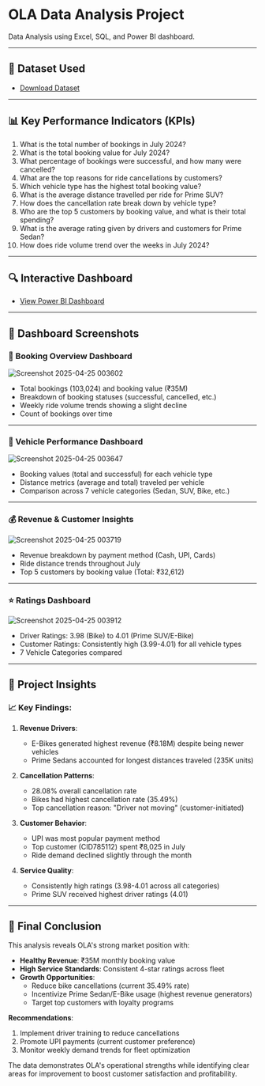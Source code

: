 # OLA Data Analysis Project

Data Analysis using Excel, SQL, and Power BI dashboard.

---

## 📂 Dataset Used
- <a href = "https://github.com/masabjatoi/OLA-Data-Analysis-Project/blob/main/Bookings-100000-Rows.xlsx">Download Dataset</a>

---

## 📊 Key Performance Indicators (KPIs)
1. What is the total number of bookings in July 2024?
2. What is the total booking value for July 2024?
3. What percentage of bookings were successful, and how many were cancelled?
4. What are the top reasons for ride cancellations by customers?
5. Which vehicle type has the highest total booking value?
6. What is the average distance travelled per ride for Prime SUV?
7. How does the cancellation rate break down by vehicle type?
8. Who are the top 5 customers by booking value, and what is their total spending?
9. What is the average rating given by drivers and customers for Prime Sedan?
10. How does ride volume trend over the weeks in July 2024?

---

## 🔍 Interactive Dashboard
- <a href = "https://app.powerbi.com/links/9sScZi34tC?ctid=9b4836fa-8245-4277-b525-89a5fc2cbb5d&pbi_source=linkShare&bookmarkGuid=e92dcf5e-b99e-4718-8aad-505dd6c18ac1">View Power BI Dashboard</a>

---

## 📸 Dashboard Screenshots

### 📅 Booking Overview Dashboard
![Screenshot 2025-04-25 003602](https://github.com/user-attachments/assets/248834ae-afd7-4111-a5da-82b078bbd5e0)

- Total bookings (103,024) and booking value (₹35M)
- Breakdown of booking statuses (successful, cancelled, etc.)
- Weekly ride volume trends showing a slight decline
- Count of bookings over time

---

### 🚗 Vehicle Performance Dashboard
![Screenshot 2025-04-25 003647](https://github.com/user-attachments/assets/ffb5b8a0-a933-43f3-a9fc-df9247ec8117)

- Booking values (total and successful) for each vehicle type
- Distance metrics (average and total) traveled per vehicle
- Comparison across 7 vehicle categories (Sedan, SUV, Bike, etc.)

---

### 💰 Revenue & Customer Insights
![Screenshot 2025-04-25 003719](https://github.com/user-attachments/assets/db3d2803-1288-44b1-a243-d25f0ae3b9dc)

- Revenue breakdown by payment method (Cash, UPI, Cards)
- Ride distance trends throughout July
- Top 5 customers by booking value (Total: ₹32,612)

---

### ⭐ Ratings Dashboard
![Screenshot 2025-04-25 003912](https://github.com/user-attachments/assets/42dca313-330e-4232-83ef-41000b65dbc4)

- Driver Ratings: 3.98 (Bike) to 4.01 (Prime SUV/E-Bike)
- Customer Ratings: Consistently high (3.99-4.01) for all vehicle types
- 7 Vehicle Categories compared

---

## 🔎 Project Insights

### 📈 Key Findings:
1. **Revenue Drivers**:
   - E-Bikes generated highest revenue (₹8.18M) despite being newer vehicles
   - Prime Sedans accounted for longest distances traveled (235K units)

2. **Cancellation Patterns**:
   - 28.08% overall cancellation rate
   - Bikes had highest cancellation rate (35.49%)
   - Top cancellation reason: "Driver not moving" (customer-initiated)

3. **Customer Behavior**:
   - UPI was most popular payment method
   - Top customer (CID785112) spent ₹8,025 in July
   - Ride demand declined slightly through the month

4. **Service Quality**:
   - Consistently high ratings (3.98-4.01 across all categories)
   - Prime SUV received highest driver ratings (4.01)

---

## 🎯 Final Conclusion

This analysis reveals OLA's strong market position with:
- **Healthy Revenue**: ₹35M monthly booking value
- **High Service Standards**: Consistent 4-star ratings across fleet
- **Growth Opportunities**:
  - Reduce bike cancellations (current 35.49% rate)
  - Incentivize Prime Sedan/E-Bike usage (highest revenue generators)
  - Target top customers with loyalty programs

**Recommendations**:
1. Implement driver training to reduce cancellations
2. Promote UPI payments (current customer preference)
3. Monitor weekly demand trends for fleet optimization

The data demonstrates OLA's operational strengths while identifying clear areas for improvement to boost customer satisfaction and profitability.
